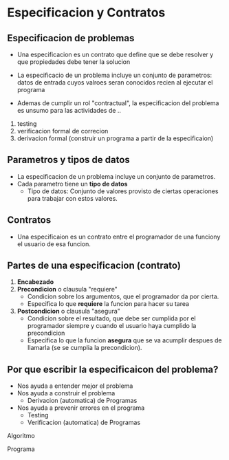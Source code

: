 # Especificacion y Contratos

## Especificacion de problemas

- Una especificacion es un contrato que define que se debe resolver y que propiedades debe tener la solucion

- La especificacio de un problema incluye un conjunto de parametros: datos de entrada cuyos valroes seran conocidos recien al ejecutar el programa

- Ademas de cumplir un rol "contractual", la especificacion del problema es unsumo para las actividades de ..

1. testing
2. verificacion formal de correcion
3. derivacion formal (construir un programa a partir de la especificaion)

## Parametros y tipos de datos

- La especificacion de un problema incluye un conjunto de parametros.
- Cada parametro tiene un **tipo de datos**
  - Tipo de datos: Conjunto de valores provisto de ciertas operaciones para trabajar con estos valores.

## Contratos

- Una especificaion es un contrato entre el programador de una funciony el usuario de esa funcion.

## Partes de una especificacion (contrato)

1. **Encabezado**
2. **Precondicion** o clausula "requiere"
   - Condicion sobre los argumentos, que el programador da por cierta.
   - Especifica lo que **requiere** la funcion para hacer su tarea
3. **Postcondicion** o clausula "asegura"
   - Condicion sobre el resultado, que debe ser cumplida por el programador siempre y cuando el usuario haya cumplido la precondicion
   - Especifica lo que la funcion **asegura** que se va acumplir despues de llamarla (se se cumplia la precondicion).

## Por que escribir la especificaicon del problema?

- Nos ayuda a entender mejor el problema
- Nos ayuda a construir el problema
  - Derivacion (automatica) de Programas
- Nos ayuda a prevenir errores en el programa
  - Testing
  - Verificacion (automatica) de Programas

Algoritmo

Programa
